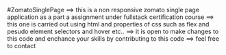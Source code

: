 #ZomatoSinglePage
==> this is a non responsive zomato single page application as a part a assignment under fullstack certification course 
==> this one is carried out using html and properties of css such as flex and pesudo element selectors and hover etc..
==> it is open to make changes to this code and enchance your skills by contributing to this code
==> feel free to contact 